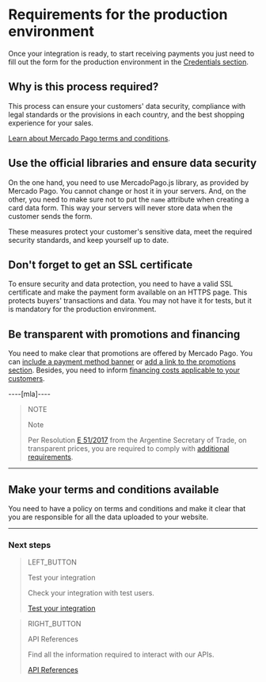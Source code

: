 # Requirements for the production environment

Once your integration is ready, to start receiving payments you just need to fill out the form for the production environment in the [Credentials section]([FAKER][CREDENTIALS][URL]).

## Why is this process required?

This process can ensure your customers' data security, compliance with legal standards or the provisions in each country, and the best shopping experience for your sales.

[Learn about Mercado Pago terms and conditions](https://www.mercadopago[FAKER][URL][DOMAIN]/ayuda/terminos-y-condiciones_299).

## Use the official libraries and ensure data security

On the one hand, you need to use MercadoPago.js library, as provided by Mercado Pago. You cannot change or host it in your servers. And, on the other, you need to make sure not to put the `name` attribute when creating a card data form. This way your servers will never store data when the customer sends the form.

These measures protect your customer's sensitive data, meet the required security standards, and keep yourself up to date.

## Don't forget to get an SSL certificate

To ensure security and data protection, you need to have a valid SSL certificate and make the payment form available on an HTTPS page. This protects buyers' transactions and data. You may not have it for tests, but it is mandatory for the production environment.

## Be transparent with promotions and financing

You need to make clear that promotions are offered by Mercado Pago. You can [include a payment method banner](https://www.mercadopago[FAKER][URL][DOMAIN]/developers/en/guides/banners/introduction/) or [add a link to the promotions section](https://www.mercadopago.com/mla/credit_card_promos.htm). Besides, you need to inform [financing costs applicable to your customers](https://www.mercadopago[FAKER][URL][DOMAIN]/ayuda/costos-financiacion_621).

----[mla]----
> NOTE
>
> Note
>
> Per Resolution [E 51/2017](https://www.boletinoficial.gob.ar/#!DetalleNormaBusquedaRapida/158269/20170125/resolucion%2051) from the Argentine Secretary of Trade, on transparent prices, you are required to comply with [additional requirements](https://www.mercadopago.com.ar/developers/en/guides/localization/considerations-argentina/).
------------

## Make your terms and conditions available

You need to have a policy on terms and conditions and make it clear that you are responsible for all the data uploaded to your website.

---
### Next steps

> LEFT_BUTTON
>
> Test your integration
>
> Check your integration with test users.
>
> [Test your integration](https://www.mercadopago[FAKER][URL][DOMAIN]/developers/en/guides/payments/api/test-integration/)

> RIGHT_BUTTON
>
> API References
>
> Find all the information required to interact with our APIs.
>
> [API References](https://www.mercadopago[FAKER][URL][DOMAIN]/developers/en/reference/)